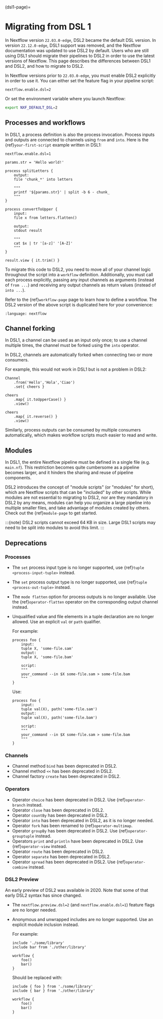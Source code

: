 (dsl1-page)=

# Migrating from DSL 1

In Nextflow version `22.03.0-edge`, DSL2 became the default DSL version. In version `22.12.0-edge`, DSL1 support was removed, and the Nextflow documentation was updated to use DSL2 by default. Users who are still using DSL1 should migrate their pipelines to DSL2 in order to use the latest versions of Nextflow. This page describes the differences between DSL1 and DSL2, and how to migrate to DSL2.

In Nextflow versions prior to `22.03.0-edge`, you must enable DSL2 explicitly in order to use it. You can either set the feature flag in your pipeline script:

```nextflow
nextflow.enable.dsl=2
```

Or set the environment variable where you launch Nextflow:

```bash
export NXF_DEFAULT_DSL=2
```

## Processes and workflows

In DSL1, a process definition is also the process invocation. Process inputs and outputs are connected to channels using `from` and `into`. Here is the {ref}`your-first-script` example written in DSL1:

```nextflow
nextflow.enable.dsl=1

params.str = 'Hello world!'

process splitLetters {
    output:
    file 'chunk_*' into letters

    """
    printf '${params.str}' | split -b 6 - chunk_
    """
}

process convertToUpper {
    input:
    file x from letters.flatten()

    output:
    stdout result

    """
    cat $x | tr '[a-z]' '[A-Z]'
    """
}

result.view { it.trim() }
```

To migrate this code to DSL2, you need to move all of your channel logic throughout the script into a `workflow` definition. Additionally, you must call each process explicitly, passing any input channels as arguments (instead of `from ...`) and receiving any output channels as return values (instead of `into ...`).

Refer to the {ref}`workflow-page` page to learn how to define a workflow. The DSL2 version of the above script is duplicated here for your convenience:

```{literalinclude} snippets/your-first-script.nf
:language: nextflow
```

## Channel forking

In DSL1, a channel can be used as an input only once; to use a channel multiple times, the channel must be forked using the `into` operator.

In DSL2, channels are automatically forked when connecting two or more consumers.

For example, this would not work in DSL1 but is not a problem in DSL2:

```nextflow
Channel
    .from('Hello','Hola','Ciao')
    .set{ cheers }

cheers
    .map{ it.toUpperCase() }
    .view()

cheers
    .map{ it.reverse() }
    .view()
```

Similarly, process outputs can be consumed by multiple consumers automatically, which makes workflow scripts much easier to read and write.

## Modules

In DSL1, the entire Nextflow pipeline must be defined in a single file (e.g. `main.nf`). This restriction becomes quite cumbersome as a pipeline becomes larger, and it hinders the sharing and reuse of pipeline components.

DSL2 introduces the concept of "module scripts" (or "modules" for short), which are Nextflow scripts that can be "included" by other scripts. While modules are not essential to migrating to DSL2, nor are they mandatory in DSL2 by any means, modules can help you organize a large pipeline into multiple smaller files, and take advantage of modules created by others. Check out the {ref}`module-page` to get started.

:::{note}
DSL2 scripts cannot exceed 64 KB in size. Large DSL1 scripts may need to be split into modules to avoid this limit.
:::

## Deprecations

### Processes

- The `set` process input type is no longer supported, use {ref}`tuple <process-input-tuple>` instead.

- The `set` process output type is no longer supported, use {ref}`tuple <process-out-tuple>` instead.

- The `mode flatten` option for process outputs is no longer available. Use the {ref}`operator-flatten` operator on the corresponding output channel instead.

- Unqualified value and file elements in a tuple declaration are no longer allowed. Use an explicit `val` or `path` qualifier.

  For example:

  ```nextflow
  process foo {
      input:
      tuple X, 'some-file.sam'
      output:
      tuple X, 'some-file.bam'

      script:
      """
      your_command --in $X some-file.sam > some-file.bam
      """
  }
  ```

  Use:

  ```nextflow
  process foo {
      input:
      tuple val(X), path('some-file.sam')
      output:
      tuple val(X), path('some-file.bam')

      script:
      """
      your_command --in $X some-file.sam > some-file.bam
      """
  }
  ```

### Channels

- Channel method `bind` has been deprecated in DSL2.
- Channel method `<<` has been deprecated in DSL2.
- Channel factory `create` has been deprecated in DSL2.

### Operators

- Operator `choice` has been deprecated in DSL2. Use {ref}`operator-branch` instead.
- Operator `close` has been deprecated in DSL2.
- Operator `countBy` has been deprecated in DSL2.
- Operator `into` has been deprecated in DSL2, as it is no longer needed.
- Operator `fork` has been renamed to {ref}`operator-multimap`.
- Operator `groupBy` has been deprecated in DSL2. Use {ref}`operator-grouptuple` instead.
- Operators `print` and `println` have been deprecated in DSL2. Use {ref}`operator-view` instead.
- Operator `route` has been deprecated in DSL2.
- Operator `separate` has been deprecated in DSL2.
- Operator `spread` has been deprecated in DSL2. Use {ref}`operator-combine` instead.

### DSL2 Preview

An early preview of DSL2 was available in 2020. Note that some of that early DSL2 syntax has since changed.

- The `nextflow.preview.dsl=2` (and `nextflow.enable.dsl=1`) feature flags are no longer needed.

- Anonymous and unwrapped includes are no longer supported. Use an explicit module inclusion instead.

  For example:

  ```nextflow
  include './some/library'
  include bar from './other/library'

  workflow {
      foo()
      bar()
  }
  ```

  Should be replaced with:

  ```nextflow
  include { foo } from './some/library'
  include { bar } from './other/library'

  workflow {
      foo()
      bar()
  }
  ```

